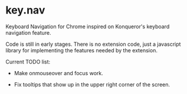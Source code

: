 key.nav
=======

Keyboard Navigation for Chrome inspired on Konqueror's keyboard navigation feature.

Code is still in early stages. There is no extension code, just a javascript library for implementing the features needed by the extension.

Current TODO list:

* Make onmouseover and focus work.

* Fix tooltips that show up in the upper right corner of the screen.
